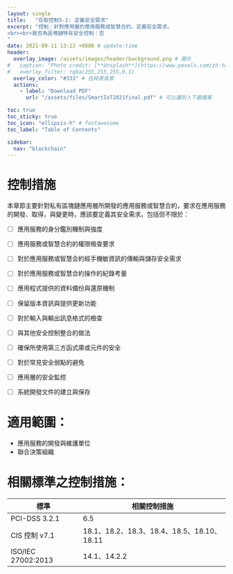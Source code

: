 ```yaml
---
layout: single
title:   "存取控制5-2: 定義安全需求"
excerpt: "控制：針對應用層的應用服務或智慧合約，定義安全需求。
<br><br>是否為區塊鏈特有安全控制：否
" 
date: 2021-09-11 13:23 +0800 # update-time
header:
  overlay_image: /assets/images/header/background.png # 圖片
#   caption: "Photo credit: [**Unsplash**](https://www.pexels.com/zh-tw/search/earth/)" # 可以表示圖片來源
#   overlay_filter: rgba(255,255,255,0.1)
  overlay_color: "#333" # 在純黑背景
  actions:
    - label: "Download PDF"
      url: "/assets/files/SmartIoT2021final.pdf" # 可以讓別人下載檔案

toc: true
toc_sticky: true
toc_icon: "ellipsis-h" # fontawesome
toc_label: "Table of Contents"

sidebar:
  nav: "blockchain"
---
```



# 控制措施
本章節主要針對私有區塊鏈應用層所開發的應用服務或智慧合約，要求在應用服務的開發、取得，與變更時，應該要定義其安全需求。包括但不限於：
- [ ] 應用服務的身分鑑別機制與強度
- [ ] 應用服務或智慧合約的權限檢查要求
- [ ] 對於應用服務或智慧合約經手機敏資訊的傳輸與儲存安全需求
- [ ] 對於應用服務或智慧合約操作的紀錄考量
- [ ] 應用程式提供的資料備份與還原機制
- [ ] 保留版本資訊與提供更新功能
- [ ] 對於輸入與輸出訊息格式的檢查
- [ ] 與其他安全控制整合的做法
- [ ] 確保所使用第三方函式庫或元件的安全
- [ ] 對於常見安全弱點的避免
- [ ] 應用層的安全監控
- [ ] 系統開發文件的建立與保存




# 適用範圍：
- 應用服務的開發與維護單位
- 聯合決策組織



# 相關標準之控制措施：

| 標準           | 相關控制措施   |
| -------------- | -------------- |
| PCI-DSS  3.2.1 | 6.5    |
| CIS 控制 v7.1  | 18.1、18.2、18.3、18.4、18.5、18.10、18.11 |
| ISO/IEC 27002:2013| 14.1、14.2.2|